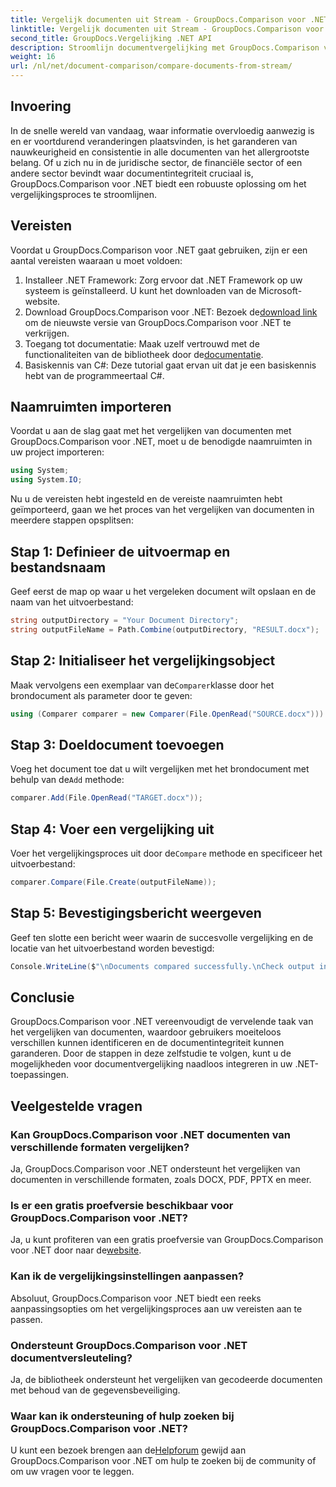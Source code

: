 ```yaml
---
title: Vergelijk documenten uit Stream - GroupDocs.Comparison voor .NET
linktitle: Vergelijk documenten uit Stream - GroupDocs.Comparison voor .NET
second_title: GroupDocs.Vergelijking .NET API
description: Stroomlijn documentvergelijking met GroupDocs.Comparison voor .NET. Vergelijk documenten moeiteloos en zorg voor nauwkeurigheid in alle bestanden.
weight: 16
url: /nl/net/document-comparison/compare-documents-from-stream/
---
```

## Invoering
In de snelle wereld van vandaag, waar informatie overvloedig aanwezig is en er voortdurend veranderingen plaatsvinden, is het garanderen van nauwkeurigheid en consistentie in alle documenten van het allergrootste belang. Of u zich nu in de juridische sector, de financiële sector of een andere sector bevindt waar documentintegriteit cruciaal is, GroupDocs.Comparison voor .NET biedt een robuuste oplossing om het vergelijkingsproces te stroomlijnen.
## Vereisten
Voordat u GroupDocs.Comparison voor .NET gaat gebruiken, zijn er een aantal vereisten waaraan u moet voldoen:
1. Installeer .NET Framework: Zorg ervoor dat .NET Framework op uw systeem is geïnstalleerd. U kunt het downloaden van de Microsoft-website.
2.  Download GroupDocs.Comparison voor .NET: Bezoek de[download link](https://releases.groupdocs.com/comparison/net/) om de nieuwste versie van GroupDocs.Comparison voor .NET te verkrijgen.
3.  Toegang tot documentatie: Maak uzelf vertrouwd met de functionaliteiten van de bibliotheek door de[documentatie](https://tutorials.groupdocs.com/comparison/net/).
4. Basiskennis van C#: Deze tutorial gaat ervan uit dat je een basiskennis hebt van de programmeertaal C#.

## Naamruimten importeren
Voordat u aan de slag gaat met het vergelijken van documenten met GroupDocs.Comparison voor .NET, moet u de benodigde naamruimten in uw project importeren:
```csharp
using System;
using System.IO;
```
Nu u de vereisten hebt ingesteld en de vereiste naamruimten hebt geïmporteerd, gaan we het proces van het vergelijken van documenten in meerdere stappen opsplitsen:
## Stap 1: Definieer de uitvoermap en bestandsnaam
Geef eerst de map op waar u het vergeleken document wilt opslaan en de naam van het uitvoerbestand:
```csharp
string outputDirectory = "Your Document Directory";
string outputFileName = Path.Combine(outputDirectory, "RESULT.docx");
```
## Stap 2: Initialiseer het vergelijkingsobject
 Maak vervolgens een exemplaar van de`Comparer`klasse door het brondocument als parameter door te geven:
```csharp
using (Comparer comparer = new Comparer(File.OpenRead("SOURCE.docx")))
```
## Stap 3: Doeldocument toevoegen
 Voeg het document toe dat u wilt vergelijken met het brondocument met behulp van de`Add` methode:
```csharp
comparer.Add(File.OpenRead("TARGET.docx"));
```
## Stap 4: Voer een vergelijking uit
 Voer het vergelijkingsproces uit door de`Compare` methode en specificeer het uitvoerbestand:
```csharp
comparer.Compare(File.Create(outputFileName));
```
## Stap 5: Bevestigingsbericht weergeven
Geef ten slotte een bericht weer waarin de succesvolle vergelijking en de locatie van het uitvoerbestand worden bevestigd:
```csharp
Console.WriteLine($"\nDocuments compared successfully.\nCheck output in {outputDirectory}.");
```

## Conclusie
GroupDocs.Comparison voor .NET vereenvoudigt de vervelende taak van het vergelijken van documenten, waardoor gebruikers moeiteloos verschillen kunnen identificeren en de documentintegriteit kunnen garanderen. Door de stappen in deze zelfstudie te volgen, kunt u de mogelijkheden voor documentvergelijking naadloos integreren in uw .NET-toepassingen.
## Veelgestelde vragen
### Kan GroupDocs.Comparison voor .NET documenten van verschillende formaten vergelijken?
Ja, GroupDocs.Comparison voor .NET ondersteunt het vergelijken van documenten in verschillende formaten, zoals DOCX, PDF, PPTX en meer.
### Is er een gratis proefversie beschikbaar voor GroupDocs.Comparison voor .NET?
 Ja, u kunt profiteren van een gratis proefversie van GroupDocs.Comparison voor .NET door naar de[website](https://releases.groupdocs.com/).
### Kan ik de vergelijkingsinstellingen aanpassen?
Absoluut, GroupDocs.Comparison voor .NET biedt een reeks aanpassingsopties om het vergelijkingsproces aan uw vereisten aan te passen.
### Ondersteunt GroupDocs.Comparison voor .NET documentversleuteling?
Ja, de bibliotheek ondersteunt het vergelijken van gecodeerde documenten met behoud van de gegevensbeveiliging.
### Waar kan ik ondersteuning of hulp zoeken bij GroupDocs.Comparison voor .NET?
 U kunt een bezoek brengen aan de[Helpforum](https://forum.groupdocs.com/c/comparison/12) gewijd aan GroupDocs.Comparison voor .NET om hulp te zoeken bij de community of om uw vragen voor te leggen.